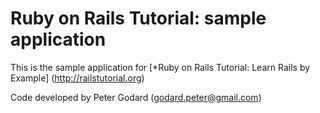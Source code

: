 # Ruby on Rails Tutorial: sample application

This is the sample application for
[*Ruby on Rails Tutorial: Learn Rails by Example] (http://railstutorial.org)

Code developed by Peter Godard (godard.peter@gmail.com)